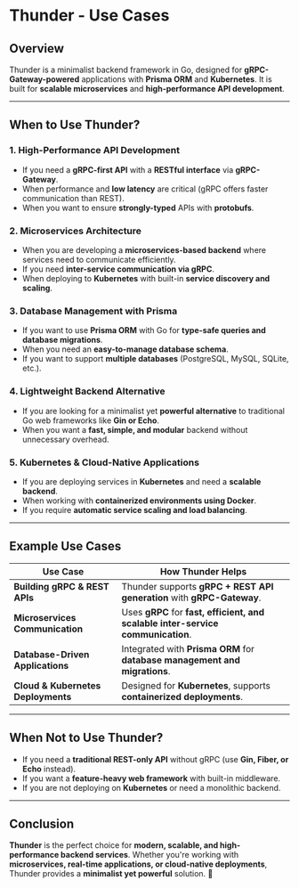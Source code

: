 # **Thunder - Use Cases**

## **Overview**
Thunder is a minimalist backend framework in Go, designed for **gRPC-Gateway-powered** applications with **Prisma ORM** and **Kubernetes**. It is built for **scalable microservices** and **high-performance API development**.

---

## **When to Use Thunder?**

### **1. High-Performance API Development**
- If you need a **gRPC-first API** with a **RESTful interface** via **gRPC-Gateway**.
- When performance and **low latency** are critical (gRPC offers faster communication than REST).
- When you want to ensure **strongly-typed** APIs with **protobufs**.

### **2. Microservices Architecture**
- When you are developing a **microservices-based backend** where services need to communicate efficiently.
- If you need **inter-service communication via gRPC**.
- When deploying to **Kubernetes** with built-in **service discovery and scaling**.

### **3. Database Management with Prisma**
- If you want to use **Prisma ORM** with Go for **type-safe queries and database migrations**.
- When you need an **easy-to-manage database schema**.
- If you want to support **multiple databases** (PostgreSQL, MySQL, SQLite, etc.).

### **4. Lightweight Backend Alternative**
- If you are looking for a minimalist yet **powerful alternative** to traditional Go web frameworks like **Gin or Echo**.
- When you want a **fast, simple, and modular** backend without unnecessary overhead.

### **5. Kubernetes & Cloud-Native Applications**
- If you are deploying services in **Kubernetes** and need a **scalable backend**.
- When working with **containerized environments using Docker**.
- If you require **automatic service scaling and load balancing**.

---

## **Example Use Cases**

| Use Case | How Thunder Helps |
|----------|------------------|
| **Building gRPC & REST APIs** | Thunder supports **gRPC + REST API generation** with **gRPC-Gateway**. |
| **Microservices Communication** | Uses **gRPC** for **fast, efficient, and scalable inter-service communication**. |
| **Database-Driven Applications** | Integrated with **Prisma ORM** for **database management and migrations**. |
| **Cloud & Kubernetes Deployments** | Designed for **Kubernetes**, supports **containerized deployments**. |

---

## **When Not to Use Thunder?**
- If you need a **traditional REST-only API** without gRPC (use **Gin, Fiber, or Echo** instead).
- If you want a **feature-heavy web framework** with built-in middleware.
- If you are not deploying on **Kubernetes** or need a monolithic backend.

---

## **Conclusion**
**Thunder** is the perfect choice for **modern, scalable, and high-performance backend services**. Whether you're working with **microservices, real-time applications, or cloud-native deployments**, Thunder provides a **minimalist yet powerful** solution. 🚀
